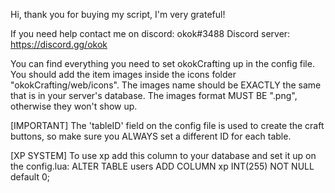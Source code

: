 Hi, thank you for buying my script, I'm very grateful!

If you need help contact me on discord: okok#3488
Discord server: https://discord.gg/okok

You can find everything you need to set okokCrafting up in the config file.
You should add the item images inside the icons folder "okokCrafting/web/icons".
The images name should be EXACTLY the same that is in your server's database.
The images format MUST BE ".png", otherwise they won't show up.

[IMPORTANT]
The 'tableID' field on the config file is used to create the craft buttons, so make sure you ALWAYS set a different ID for each table.

[XP SYSTEM]
To use xp add this column to your database and set it up on the config.lua:
ALTER TABLE users ADD COLUMN xp INT(255) NOT NULL default 0;